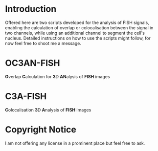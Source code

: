 # Introduction
Offered here are two scripts developed for the analysis of FISH signals, enabling the calculation of overlap or colocalisation between the signal in two channels, while using an additional channel to segment the cell's nucleus.
Detailed instructions on how to use the scripts might follow, for now feel free to shoot me a message.

# OC3AN-FISH
**O**verlap **C**alculation for **3**D **AN**alysis of **FISH** images

# C3A-FISH
**C**olocalisation **3**D **A**nalysis of **FISH** images

# Copyright Notice
I am not offering any license in a prominent place but feel free to ask.
